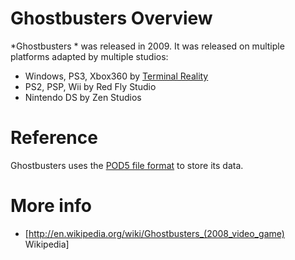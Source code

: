 # Ghostbusters Overview

*Ghostbusters * was released in 2009. It was released on multiple platforms adapted by multiple studios:
 * Windows, PS3, Xbox360 by [Terminal Reality](TerminalReality.md)
 * PS2, PSP, Wii by Red Fly Studio
 * Nintendo DS by Zen Studios

# Reference

Ghostbusters  uses the [POD5 file format](Pod5FormatReference.md) to store its data.

# More info

 * [http://en.wikipedia.org/wiki/Ghostbusters_(2008_video_game) Wikipedia]